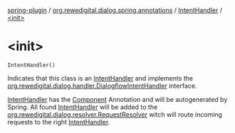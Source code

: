 [spring-plugin](../../index.md) / [org.rewedigital.dialog.spring.annotations](../index.md) / [IntentHandler](index.md) / [&lt;init&gt;](./-init-.md)

# &lt;init&gt;

`IntentHandler()`

Indicates that this class is an [IntentHandler](index.md) and implements the
[org.rewedigital.dialog.handler.DialogflowIntentHandler](https://github.com/rewe-digital-incubator/dialog/blob/master/docs/core/org.rewedigital.dialog.handler/-dialogflow-intent-handler/index.md) interface.

[IntentHandler](index.md) has the [Component](https://docs.spring.io/spring-framework/docs/current/javadoc-api/org/springframework/stereotype/Component.html) Annotation and will be autogenerated by Spring.
All found [IntentHandler](index.md) will be added to the [org.rewedigital.dialog.resolver.RequestResolver](https://github.com/rewe-digital-incubator/dialog/blob/master/docs/core/org.rewedigital.dialog.resolver/-request-resolver/index.md)
witch will route incoming requests to the right [IntentHandler](index.md).

